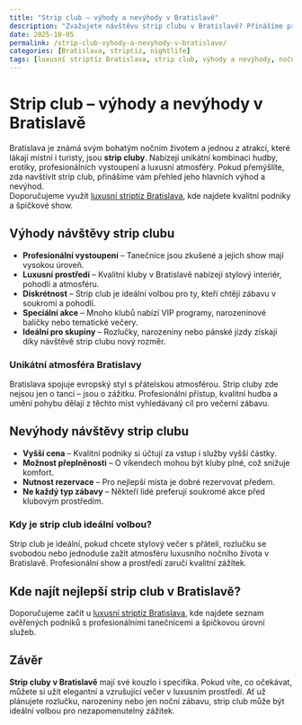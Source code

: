 ```yaml
---
title: "Strip club – výhody a nevýhody v Bratislavě"
description: "Zvažujete návštěvu strip clubu v Bratislavě? Přinášíme přehled výhod a nevýhod, které vám pomohou rozhodnout se, zda je to ta správná volba pro váš večer."
date: 2025-10-05
permalink: /strip-club-vyhody-a-nevyhody-v-bratislave/
categories: [Bratislava, striptíz, nightlife]
tags: [luxusní striptíz Bratislava, strip club, výhody a nevýhody, noční život Bratislava]
---
```


# Strip club – výhody a nevýhody v Bratislavě

Bratislava je známá svým bohatým nočním životem a jednou z atrakcí, které lákají místní i turisty, jsou **strip cluby**. Nabízejí unikátní kombinaci hudby, erotiky, profesionálních vystoupení a luxusní atmosféry. Pokud přemýšlíte, zda navštívit strip club, přinášíme vám přehled jeho hlavních výhod a nevýhod.  
Doporučujeme využít [luxusní striptíz Bratislava](https://striptiz-show.sk/striptiz-bratislava/), kde najdete kvalitní podniky a špičkové show.

## Výhody návštěvy strip clubu

- **Profesionální vystoupení** – Tanečnice jsou zkušené a jejich show mají vysokou úroveň.  
- **Luxusní prostředí** – Kvalitní kluby v Bratislavě nabízejí stylový interiér, pohodlí a atmosféru.  
- **Diskrétnost** – Strip club je ideální volbou pro ty, kteří chtějí zábavu v soukromí a pohodlí.  
- **Speciální akce** – Mnoho klubů nabízí VIP programy, narozeninové balíčky nebo tematické večery.  
- **Ideální pro skupiny** – Rozlučky, narozeniny nebo pánské jízdy získají díky návštěvě strip clubu nový rozměr.

### Unikátní atmosféra Bratislavy

Bratislava spojuje evropský styl s přátelskou atmosférou. Strip cluby zde nejsou jen o tanci – jsou o zážitku. Profesionální přístup, kvalitní hudba a umění pohybu dělají z těchto míst vyhledávaný cíl pro večerní zábavu.

## Nevýhody návštěvy strip clubu

- **Vyšší cena** – Kvalitní podniky si účtují za vstup i služby vyšší částky.  
- **Možnost přeplněnosti** – O víkendech mohou být kluby plné, což snižuje komfort.  
- **Nutnost rezervace** – Pro nejlepší místa je dobré rezervovat předem.  
- **Ne každý typ zábavy** – Někteří lidé preferují soukromé akce před klubovým prostředím.

### Kdy je strip club ideální volbou?

Strip club je ideální, pokud chcete stylový večer s přáteli, rozlučku se svobodou nebo jednoduše zažít atmosféru luxusního nočního života v Bratislavě. Profesionální show a prostředí zaručí kvalitní zážitek.

## Kde najít nejlepší strip club v Bratislavě?

Doporučujeme začít u [luxusní striptíz Bratislava](https://striptiz-show.sk/striptiz-bratislava/), kde najdete seznam ověřených podniků s profesionálními tanečnicemi a špičkovou úrovní služeb.

## Závěr

**Strip cluby v Bratislavě** mají své kouzlo i specifika. Pokud víte, co očekávat, můžete si užít elegantní a vzrušující večer v luxusním prostředí. Ať už plánujete rozlučku, narozeniny nebo jen noční zábavu, strip club může být ideální volbou pro nezapomenutelný zážitek.


